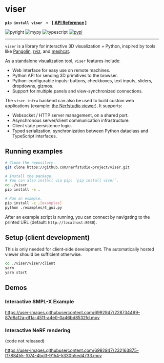 <h1>
  viser
</h1>

**`pip install viser`** &nbsp;&nbsp;&bull;&nbsp;&nbsp; **[
[API Reference](https://nerfstudio-project.github.io/viser) ]**

![pyright](https://github.com/nerfstudio-project/viser/workflows/pyright/badge.svg)
![mypy](https://github.com/nerfstudio-project/viser/workflows/mypy/badge.svg)
![typescript](https://github.com/nerfstudio-project/viser/workflows/typescript-compile/badge.svg)
[![pypi](https://img.shields.io/pypi/pyversions/viser)](https://pypi.org/project/viser)

---

`viser` is a library for interactive 3D visualization + Python, inspired by
tools like [Pangolin](https://github.com/stevenlovegrove/Pangolin),
[rviz](https://wiki.ros.org/rviz/), and
[meshcat](https://github.com/rdeits/meshcat).

As a standalone visualization tool, `viser` features include:

- Web interface for easy use on remote machines.
- Python API for sending 3D primitives to the browser.
- Python-configurable inputs: buttons, checkboxes, text inputs, sliders,
  dropdowns, gizmos.
- Support for multiple panels and view-synchronized connections.

The `viser.infra` backend can also be used to build custom web applications
(example:
[the Nerfstudio viewer](https://github.com/nerfstudio-project/nerfstudio)). It
supports:

- Websocket / HTTP server management, on a shared port.
- Asynchronous server/client communication infrastructure.
- Client state persistence logic.
- Typed serialization; synchronization between Python dataclass and TypeScript
  interfaces.

## Running examples

```bash
# Clone the repository.
git clone https://github.com/nerfstudio-project/viser.git

# Install the package.
# You can also install via pip: `pip install viser`.
cd ./viser
pip install -e .

# Run an example.
pip install -e .[examples]
python ./examples/4_gui.py
```

After an example script is running, you can connect by navigating to the printed
URL (default: `http://localhost:8080`).

## Setup (client development)

This is only needed for client-side development. The automatically hosted viewer
should be sufficient otherwise.

```bash
cd ./viser/viser/client
yarn
yarn start
```

## Demos

### Interactive SMPL-X Example

https://user-images.githubusercontent.com/6992947/228734499-87d8a12a-df1a-4511-a4e0-0a46bd8532fd.mov

### Interactive NeRF rendering

(code not released)

https://user-images.githubusercontent.com/6992947/232163875-ff788455-f074-4bd3-9154-5330b5ed4733.mov
